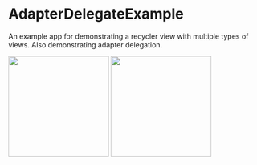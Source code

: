 # AdapterDelegateExample
An example app for demonstrating a recycler view with multiple types of views. Also demonstrating adapter delegation.

<img src="https://user-images.githubusercontent.com/40592187/147858885-a16f23d4-1ea7-469c-9228-6c333fd3240e.png" width="200">  <img src="https://user-images.githubusercontent.com/40592187/147858873-c4473f3e-7bc1-4b17-96d9-4a526a4cacc9.png" width="200">
